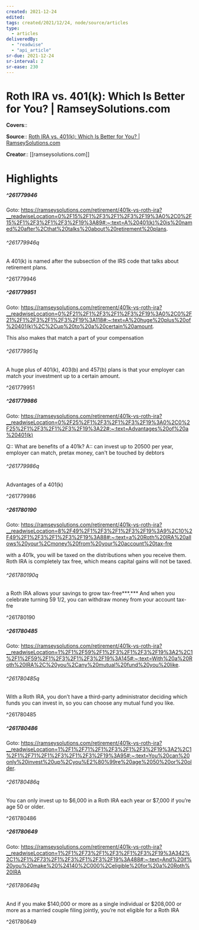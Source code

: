 ```yaml
---
created: 2021-12-24
edited:
tags: created/2021/12/24, node/source/articles
type: 
  - articles
deliveredBy: 
  - "readwise"
  - "api_article"
sr-due: 2021-12-24
sr-interval: 2
sr-ease: 230
---
```

# Roth IRA vs. 401(k): Which Is Better for You? | RamseySolutions.com

**Covers**:: 

**Source**:: [Roth IRA vs. 401(k): Which Is Better for You? | RamseySolutions.com](https://ramseysolutions.com/retirement/401k-vs-roth-ira)

**Creator**:: [[ramseysolutions.com]]

# Highlights
##### ^261779946


Goto: https://ramseysolutions.com/retirement/401k-vs-roth-ira?__readwiseLocation=0%2F15%2F1%2F3%2F1%2F3%2F19%3A0%2C0%2F15%2F1%2F3%2F1%2F3%2F19%3A89#:~:text=A%20401(k)%20is%20named%20after%2Cthat%20talks%20about%20retirement%20plans.  

###### ^261779946q

A 401(k) is named after the subsection of the IRS code that talks about retirement plans. 

^261779946

##### ^261779951


Goto: https://ramseysolutions.com/retirement/401k-vs-roth-ira?__readwiseLocation=0%2F21%2F1%2F3%2F1%2F3%2F19%3A0%2C0%2F21%2F1%2F3%2F1%2F3%2F19%3A118#:~:text=A%20huge%20plus%20of%20401(k)%2C%2Cup%20to%20a%20certain%20amount.  

This also makes that match a part of your compensation  

###### ^261779951q

A huge plus of 401(k), 403(b) and 457(b) plans is that your employer can match your investment up to a certain amount. 

^261779951

##### ^261779986


Goto: https://ramseysolutions.com/retirement/401k-vs-roth-ira?__readwiseLocation=0%2F25%2F1%2F3%2F1%2F3%2F19%3A0%2C0%2F25%2F1%2F3%2F1%2F3%2F19%3A22#:~:text=Advantages%20of%20a%20401(k)  

Q:: What are benefits of a 401k?
A:: can invest up to 20500 per year, employer can match, pretax money, can't be touched by debtors  

###### ^261779986q

Advantages of a 401(k) 

^261779986

##### ^261780190


Goto: https://ramseysolutions.com/retirement/401k-vs-roth-ira?__readwiseLocation=8%2F49%2F1%2F3%2F1%2F3%2F19%3A9%2C10%2F49%2F1%2F3%2F1%2F3%2F19%3A88#:~:text=a%20Roth%20IRA%20allows%20your%2Cmoney%20from%20your%20account%20tax-fre  

with a 401k, you will be taxed on the distributions when you receive them. Roth IRA is completely tax free, which means capital gains will not be taxed.  

###### ^261780190q

a Roth IRA allows your savings to grow tax-free***.*** And when you celebrate turning 59 1/2, you can withdraw money from your account tax-fre 

^261780190

##### ^261780485


Goto: https://ramseysolutions.com/retirement/401k-vs-roth-ira?__readwiseLocation=1%2F1%2F59%2F1%2F3%2F1%2F3%2F19%3A2%2C1%2F1%2F59%2F1%2F3%2F1%2F3%2F19%3A145#:~:text=With%20a%20Roth%20IRA%2C%20you%2Cany%20mutual%20fund%20you%20like.  

###### ^261780485q

With a Roth IRA, you don’t have a third-party administrator deciding which funds you can invest in, so you can choose any mutual fund you like. 

^261780485

##### ^261780486


Goto: https://ramseysolutions.com/retirement/401k-vs-roth-ira?__readwiseLocation=1%2F1%2F71%2F1%2F3%2F1%2F3%2F19%3A2%2C1%2F1%2F71%2F1%2F3%2F1%2F3%2F19%3A95#:~:text=You%20can%20only%20invest%20up%2Cyou%E2%80%99re%20age%2050%20or%20older.  

###### ^261780486q

You can only invest up to $6,000 in a Roth IRA each year or $7,000 if you’re age 50 or older. 

^261780486

##### ^261780649


Goto: https://ramseysolutions.com/retirement/401k-vs-roth-ira?__readwiseLocation=1%2F1%2F73%2F1%2F3%2F1%2F3%2F19%3A342%2C1%2F1%2F73%2F1%2F3%2F1%2F3%2F19%3A488#:~:text=And%20if%20you%20make%20%24140%2C000%2Celigible%20for%20a%20Roth%20IRA  

###### ^261780649q

And if you make $140,000 or more as a single individual or $208,000 or more as a married couple filing jointly, you’re not eligible for a Roth IRA 

^261780649

